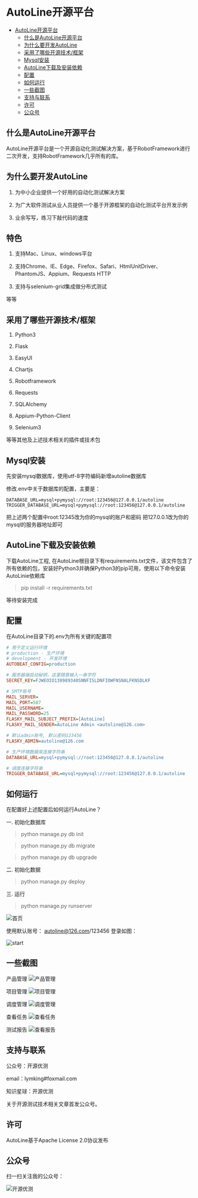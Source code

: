 # AutoLine开源平台
<!-- TOC -->

- [AutoLine开源平台](#autoline开源平台)
    - [什么是AutoLine开源平台](#什么是autoline开源平台)
    - [为什么要开发AutoLine](#为什么要开发autoline)
    - [采用了哪些开源技术/框架](#采用了哪些开源技术框架)
    - [Mysql安装](#mysql安装)
    - [AutoLine下载及安装依赖](#autoline下载及安装依赖)
    - [配置](#配置)
    - [如何运行](#如何运行)
    - [一些截图](#一些截图)
    - [支持与联系](#支持与联系)
    - [许可](#许可)
    - [公众号](#公众号)

<!-- /TOC -->

## 什么是AutoLine开源平台

AutoLine开源平台是一个开源自动化测试解决方案，基于RobotFramework进行二次开发，支持RobotFramework几乎所有的库。

## 为什么要开发AutoLine

1. 为中小企业提供一个好用的自动化测试解决方案

2. 为广大软件测试从业人员提供一个基于开源框架的自动化测试平台开发示例

3. 业余写写，练习下敲代码的速度

## 特色

1. 支持Mac、Linux、windows平台

2. 支持Chrome、IE、Edge、Firefox、Safari、HtmlUnitDriver、PhantomJS、Appium、Requests HTTP

3. 支持与selenium-grid集成做分布式测试

等等

## 采用了哪些开源技术/框架

1. Python3

2. Flask

3. EasyUI

4. Chartjs

5. Robotframework

6. Requests

7. SQLAlchemy

8. Appium-Python-Client

9. Selenium3

等等其他及上述技术相关的插件或技术包

## Mysql安装

先安装mysql数据库，使用utf-8字符编码新增autoline数据库

修改.env中关于数据库的配置，主要是：

```
DATABASE_URL=mysql+pymysql://root:123456@127.0.0.1/autoline
TRIGGER_DATABASE_URL=mysql+pymysql://root:123456@127.0.0.1/autoline
```

把上述两个配置中root:12345改为你的mysql的账户和密码
把127.0.0.1改为你的mysql的服务器地址即可

## AutoLine下载及安装依赖

下载AutoLine工程, 在AutoLine根目录下有requirements.txt文件，该文件包含了所有依赖的包，安装好Python3并确保Python3的pip可用，使用以下命令安装AutoLinie依赖库

> pip install -r requirements.txt

等待安装完成

## 配置
在AutoLine目录下的.env为所有关键的配置项

```INI
# 用于定义运行环境
# production - 生产环境
# development - 开发环境 
AUTOBEAT_CONFIG=production

# 服务器端启动秘钥，这里随意输入一串字符
SECRET_KEY=FJWEOIO138989340SNNFISLDNFIOWFNSNALFKNSDLKF

# SMTP账号
MAIL_SERVER=
MAIL_PORT=587
MAIL_USERNAME=
MAIL_PASSWORD=25
FLASKY_MAIL_SUBJECT_PREFIX=[AutoLine]
FLASKY_MAIL_SENDER=AutoLine Admin <autoline@126.com>

# 默认admin账号, 默认密码123456
FLASKY_ADMIN=autoline@126.com

# 生产环境数据库连接字符串
DATABASE_URL=mysql+pymysql://root:123456@127.0.0.1/autoline

# 调度连接字符串
TRIGGER_DATABASE_URL=mysql+pymysql://root:123456@127.0.0.1/autoline
```

## 如何运行

在配置好上述配置后如何运行AutoLine？

一. 初始化数据库

> python manage.py db init

> python manage.py db migrate

> python manage.py db upgrade

二. 初始化数据

> python manage.py deploy

三. 运行

> python manage.py runserver

![首页](./app/static/images/demo/index.png)

使用默认账号： autoline@126.com/123456 登录如图：

![start](./app/static/images/demo/start.png)  

## 一些截图

产品管理
![产品管理](./app/static/images/demo/product.png)

项目管理
![项目管理](./app/static/images/demo/project.png)

调度管理
![调度管理](./app/static/images/demo/scheduler.png)

查看任务
![查看任务](./app/static/images/demo/task.png)

测试报告
![查看报告](./app/static/images/demo/report.png)

## 支持与联系

公众号：开源优测  

email：lymking#foxmail.com    

知识星球：开源优测  

关于开源测试技术相关文章首发公众号。

## 许可

AutoLine基于Apache License 2.0协议发布

## 公众号

扫一扫关注我的公众号：

![开源优测](./app/static/images/deeptest.jpg)
